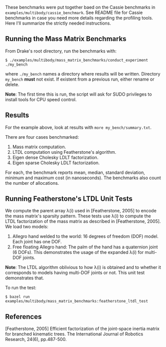 These benchmarks were put together baed on the Cassie benchmarks in
`examples/multibody/cassie_benchmark`. See README file for Cassie benchmarks in
case you need more details regarding the profiling tools. Here I'll summarize
the strictly needed instructions.

Running the Mass Matrix Benchmarks
----------------------------------

From Drake's root directory, run the benchmarks with:

    $ ./examples/multibody/mass_matrix_benchmarks/conduct_experiment ./my_bench

where `./my_bench` names a directory where results will be written. Directory
`my_bench` **must** not exist. If existent from a previous run, either rename or
delete.

**Note**: The first time this is run, the script will ask for SUDO privileges to
install tools for CPU speed control.

## Results

For the example above, look at results with `more my_bench/summary.txt`.

There are four cases benchmarked:
 1. Mass matrix computation.
 2. LTDL computation using Featherstone's algorithm.
 3. Eigen dense Cholesky LDLT factorization.
 3. Eigen sparse Cholesky LDLT factorization.

For each, the benchmark reports mean, median, standard deviation, minimum and
maximum cost (in nanoseconds). The benchmarks also count the number of
allocations.

Running Featherstone's LTDL Unit Tests
--------------------------------------

We compute the parent array λ(i) used in [Featherstone, 2005] to encode the mass
matrix's sparsity pattern. These tests use λ(i) to compute the LTDL
factorization of the mass matrix as described in [Featherstone, 2005]. We load
two models:
 1. Allegro hand welded to the world: 16 degrees of freedom (DOF) model. Each
    joint has one DOF.
 2. Free floating Allegro hand: The palm of the hand has a quaternion joint (6
    DOFs). This demonstrates the usage of the expanded λ(i) for multi-DOF
    joints.

**Note**: The LTDL algorithm oblivious to how λ(i) is obtained and to whether it
corresponds to models having multi-DOF joints or not. This unit test
demonstrates that.    

To run the test:

    $ bazel run examples/multibody/mass_matrix_benchmarks:featherstone_ltdl_test

References
----------

[Featherstone, 2005] Efficient factorization of the joint-space inertia matrix
for branched kinematic trees. The International Journal of Robotics Research,
24(6), pp.487-500.

